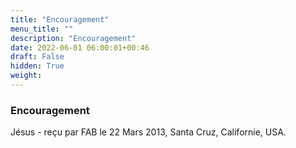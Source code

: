 ```yaml
---
title: "Encouragement"
menu_title: ""
description: "Encouragement"
date: 2022-06-01 06:00:01+00:46
draft: False
hidden: True
weight:
---
```

### Encouragement

Jésus - reçu par FAB le 22 Mars 2013, Santa Cruz, Californie, USA.



